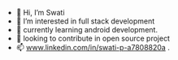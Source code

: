 - 👋 Hi, I’m Swati 
- 👀 I’m interested in full stack development
- 🌱 currently learning android development.
- 💞️ looking to contribute in open source project 
- 📫  www.linkedin.com/in/swati-p-a7808820a .

<!---
P10swati/P10swati is a ✨ special ✨ repository because its `README.md` (this file) appears on your GitHub profile.
You can click the Preview link to take a look at your changes.
--->
